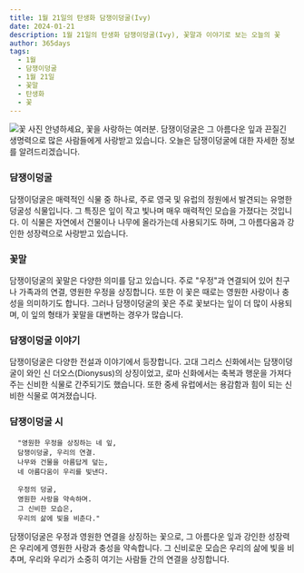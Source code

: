 ```yaml
---
title: 1월 21일의 탄생화 담쟁이덩굴(Ivy)
date: 2024-01-21
description: 1월 21일의 탄생화 담쟁이덩굴(Ivy), 꽃말과 이야기로 보는 오늘의 꽃
author: 365days
tags:
  - 1월
  - 담쟁이덩굴
  - 1월 21일
  - 꽃말
  - 탄생화
  - 꽃
---
```

![꽃 사진](https://cdn.pixabay.com/photo/2017/03/05/18/09/texture-2119303_1280.jpg#center)
안녕하세요, 꽃을 사랑하는 여러분. 담쟁이덩굴은 그 아름다운 잎과 끈질긴 생명력으로 많은 사람들에게 사랑받고 있습니다. 오늘은 담쟁이덩굴에 대한 자세한 정보를 알려드리겠습니다.


### 담쟁이덩굴
담쟁이덩굴은 매력적인 식물 중 하나로, 주로 영국 및 유럽의 정원에서 발견되는 유명한 덩굴성 식물입니다. 그 특징은 잎이 작고 빛나며 매우 매력적인 모습을 가졌다는 것입니다. 이 식물은 자연에서 건물이나 나무에 올라가는데 사용되기도 하며, 그 아름다움과 강인한 성장력으로 사랑받고 있습니다.


### 꽃말
담쟁이덩굴의 꽃말은 다양한 의미를 담고 있습니다. 주로 "우정"과 연결되어 있어 친구나 가족과의 연결, 영원한 우정을 상징합니다. 또한 이 꽃은 때로는 영원한 사랑이나 충성을 의미하기도 합니다. 그러나 담쟁이덩굴의 꽃은 주로 꽃보다는 잎이 더 많이 사용되며, 이 잎의 형태가 꽃말을 대변하는 경우가 많습니다.


### 담쟁이덩굴 이야기
담쟁이덩굴은 다양한 전설과 이야기에서 등장합니다. 고대 그리스 신화에서는 담쟁이덩굴이 와인 신 더오스(Dionysus)의 상징이었고, 로마 신화에서는 축복과 행운을 가져다주는 신비한 식물로 간주되기도 했습니다. 또한 중세 유럽에서는 용감함과 힘이 되는 신비한 식물로 여겨졌습니다.


### 담쟁이덩굴 시
      "영원한 우정을 상징하는 네 잎,
      담쟁이덩굴, 우리의 연결.
      나무와 건물을 아름답게 덮는,
      네 아름다움이 우리를 빛낸다.

      우정의 덩굴,
      영원한 사랑을 약속하며.
      그 신비한 모습은,
      우리의 삶에 빛을 비춘다."

담쟁이덩굴은 우정과 영원한 연결을 상징하는 꽃으로, 그 아름다운 잎과 강인한 성장력은 우리에게 영원한 사랑과 충성을 약속합니다. 그 신비로운 모습은 우리의 삶에 빛을 비추며, 우리와 우리가 소중히 여기는 사람들 간의 연결을 상징합니다.
